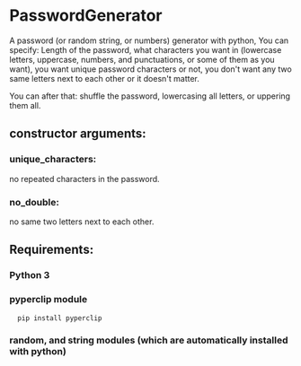 # PasswordGenerator
A password (or random string, or numbers) generator with python,
You can specify: Length of the password, what characters you want in (lowercase letters, uppercase, numbers, and punctuations, or some of them as you want), you want unique password characters or not, you don't want any two same letters next to each other or it doesn't matter.

You can after that: shuffle the password, lowercasing all letters, or uppering them all.

## constructor arguments:
   ### unique_characters:
   no repeated characters in the password.
  ### no_double:
   no same two letters next to each other.
  
## Requirements:
   ### Python 3
   ### pyperclip module
      pip install pyperclip
   ### random, and string modules (which are automatically installed with python)
  

